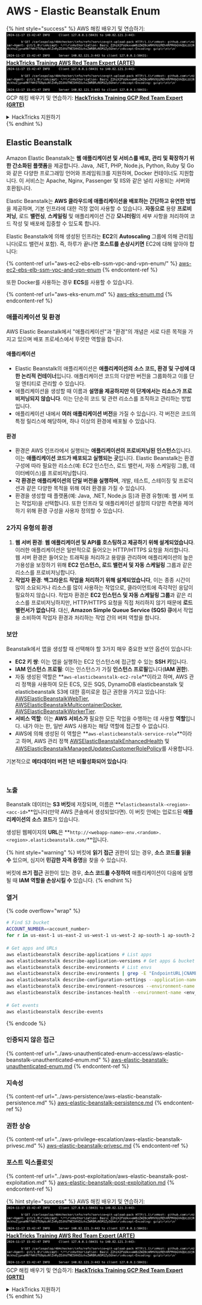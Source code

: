 # AWS - Elastic Beanstalk Enum

{% hint style="success" %}
AWS 해킹 배우기 및 연습하기:<img src="../../../.gitbook/assets/image (1).png" alt="" data-size="line">[**HackTricks Training AWS Red Team Expert (ARTE)**](https://training.hacktricks.xyz/courses/arte)<img src="../../../.gitbook/assets/image (1).png" alt="" data-size="line">\
GCP 해킹 배우기 및 연습하기: <img src="../../../.gitbook/assets/image (2).png" alt="" data-size="line">[**HackTricks Training GCP Red Team Expert (GRTE)**<img src="../../../.gitbook/assets/image (2).png" alt="" data-size="line">](https://training.hacktricks.xyz/courses/grte)

<details>

<summary>HackTricks 지원하기</summary>

* [**구독 계획**](https://github.com/sponsors/carlospolop) 확인하기!
* **💬 [**Discord 그룹**](https://discord.gg/hRep4RUj7f) 또는 [**텔레그램 그룹**](https://t.me/peass)에 참여하거나 **Twitter** 🐦 [**@hacktricks\_live**](https://twitter.com/hacktricks\_live)**를 팔로우하세요.**
* **HackTricks**와 [**HackTricks Cloud**](https://github.com/carlospolop/hacktricks-cloud) 깃허브 리포지토리에 PR을 제출하여 해킹 팁을 공유하세요.

</details>
{% endhint %}

## Elastic Beanstalk

Amazon Elastic Beanstalk는 **웹 애플리케이션 및 서비스를 배포, 관리 및 확장하기 위한 간소화된 플랫폼**을 제공합니다. Java, .NET, PHP, Node.js, Python, Ruby 및 Go와 같은 다양한 프로그래밍 언어와 프레임워크를 지원하며, Docker 컨테이너도 지원합니다. 이 서비스는 Apache, Nginx, Passenger 및 IIS와 같은 널리 사용되는 서버와 호환됩니다.

Elastic Beanstalk는 **AWS 클라우드에 애플리케이션을 배포하는 간단하고 유연한 방법**을 제공하며, 기본 인프라에 대한 걱정 없이 사용할 수 있습니다. **자동으로** 용량 **프로비저닝**, 로드 **밸런싱**, **스케일링** 및 애플리케이션 건강 **모니터링**의 세부 사항을 처리하여 코드 작성 및 배포에 집중할 수 있도록 합니다.

Elastic Beanstalk에 의해 생성된 인프라는 **EC2**의 **Autoscaling** 그룹에 의해 관리됩니다(로드 밸런서 포함). 즉, 하루가 끝나면 **호스트를 손상시키면** EC2에 대해 알아야 합니다:

{% content-ref url="aws-ec2-ebs-elb-ssm-vpc-and-vpn-enum/" %}
[aws-ec2-ebs-elb-ssm-vpc-and-vpn-enum](aws-ec2-ebs-elb-ssm-vpc-and-vpn-enum/)
{% endcontent-ref %}

또한 Docker를 사용하는 경우 **ECS**를 사용할 수 있습니다.

{% content-ref url="aws-eks-enum.md" %}
[aws-eks-enum.md](aws-eks-enum.md)
{% endcontent-ref %}

### 애플리케이션 및 환경

AWS Elastic Beanstalk에서 "애플리케이션"과 "환경"의 개념은 서로 다른 목적을 가지고 있으며 배포 프로세스에서 뚜렷한 역할을 합니다.

#### 애플리케이션

* Elastic Beanstalk의 애플리케이션은 **애플리케이션의 소스 코드, 환경 및 구성에 대한 논리적 컨테이너**입니다. 애플리케이션 코드의 다양한 버전을 그룹화하고 이를 단일 엔티티로 관리할 수 있습니다.
* 애플리케이션을 생성할 때 이름과 **설명을 제공하지만 이 단계에서는 리소스가 프로비저닝되지 않습니다**. 이는 단순히 코드 및 관련 리소스를 조직하고 관리하는 방법입니다.
* 애플리케이션 내에서 **여러 애플리케이션 버전**을 가질 수 있습니다. 각 버전은 코드의 특정 릴리스에 해당하며, 하나 이상의 환경에 배포될 수 있습니다.

#### 환경

* 환경은 AWS 인프라에서 실행되는 **애플리케이션의 프로비저닝된 인스턴스**입니다. 이는 **애플리케이션 코드가 배포되고 실행되는 곳**입니다. Elastic Beanstalk는 환경 구성에 따라 필요한 리소스(예: EC2 인스턴스, 로드 밸런서, 자동 스케일링 그룹, 데이터베이스)를 프로비저닝합니다.
* **각 환경은 애플리케이션의 단일 버전을 실행하며**, 개발, 테스트, 스테이징 및 프로덕션과 같은 다양한 목적을 위해 여러 환경을 가질 수 있습니다.
* 환경을 생성할 때 플랫폼(예: Java, .NET, Node.js 등)과 환경 유형(예: 웹 서버 또는 작업자)을 선택합니다. 또한 인프라 및 애플리케이션 설정의 다양한 측면을 제어하기 위해 환경 구성을 사용자 정의할 수 있습니다.

### 2가지 유형의 환경

1. **웹 서버 환경**: **웹 애플리케이션 및 API를 호스팅하고 제공하기 위해 설계되었습니다**. 이러한 애플리케이션은 일반적으로 들어오는 HTTP/HTTPS 요청을 처리합니다. 웹 서버 환경은 들어오는 트래픽을 처리하고 용량을 관리하며 애플리케이션의 높은 가용성을 보장하기 위해 **EC2 인스턴스, 로드 밸런서 및 자동 스케일링** 그룹과 같은 리소스를 프로비저닝합니다.
2. **작업자 환경**: **백그라운드 작업을 처리하기 위해 설계되었습니다**, 이는 종종 시간이 많이 소요되거나 리소스를 많이 사용하는 작업으로, 클라이언트에 즉각적인 응답이 필요하지 않습니다. 작업자 환경은 **EC2 인스턴스 및 자동 스케일링 그룹**과 같은 리소스를 프로비저닝하지만, HTTP/HTTPS 요청을 직접 처리하지 않기 때문에 **로드 밸런서가 없습니다**. 대신, **Amazon Simple Queue Service (SQS) 큐**에서 작업을 소비하여 작업자 환경과 처리하는 작업 간의 버퍼 역할을 합니다.

### 보안

Beanstalk에서 앱을 생성할 때 선택해야 할 3가지 매우 중요한 보안 옵션이 있습니다:

* **EC2 키 쌍**: 이는 앱을 실행하는 EC2 인스턴스에 접근할 수 있는 **SSH 키**입니다.
* **IAM 인스턴스 프로필**: 이는 인스턴스가 가질 **인스턴스 프로필**입니다(**IAM 권한**).
* 자동 생성된 역할은 **`aws-elasticbeanstalk-ec2-role`**이라고 하며, AWS 관리 정책을 사용하여 모든 ECS, 모든 SQS, DynamoDB elasticbeanstalk 및 elasticbeanstalk S3에 대한 흥미로운 접근 권한을 가지고 있습니다: [AWSElasticBeanstalkWebTier](https://us-east-1.console.aws.amazon.com/iam/home#/policies/arn:aws:iam::aws:policy/AWSElasticBeanstalkWebTier), [AWSElasticBeanstalkMulticontainerDocker](https://us-east-1.console.aws.amazon.com/iam/home#/policies/arn:aws:iam::aws:policy/AWSElasticBeanstalkMulticontainerDocker), [AWSElasticBeanstalkWorkerTier](https://us-east-1.console.aws.amazon.com/iam/home#/policies/arn:aws:iam::aws:policy/AWSElasticBeanstalkWorkerTier).
* **서비스 역할**: 이는 **AWS 서비스가** 필요한 모든 작업을 수행하는 데 사용할 **역할**입니다. 내가 아는 한, 일반 AWS 사용자는 해당 역할에 접근할 수 없습니다.
* AWS에 의해 생성된 이 역할은 **`aws-elasticbeanstalk-service-role`**이라고 하며, AWS 관리 정책 [AWSElasticBeanstalkEnhancedHealth](https://us-east-1.console.aws.amazon.com/iam/home#/policies/arn:aws:iam::aws:policy/service-role/AWSElasticBeanstalkEnhancedHealth) 및 [AWSElasticBeanstalkManagedUpdatesCustomerRolePolicy](https://us-east-1.console.aws.amazon.com/iamv2/home?region=us-east-1#/roles/details/aws-elasticbeanstalk-service-role?section=permissions)를 사용합니다.

기본적으로 **메타데이터 버전 1은 비활성화되어 있습니다**:

<figure><img src="../../../.gitbook/assets/image (103).png" alt=""><figcaption></figcaption></figure>

### 노출

Beanstalk 데이터는 **S3 버킷**에 저장되며, 이름은 **`elasticbeanstalk-<region>-<acc-id>`**입니다(만약 AWS 콘솔에서 생성되었다면). 이 버킷 안에는 업로드된 **애플리케이션의 소스 코드**가 있습니다.

생성된 웹페이지의 **URL**은 **`http://<webapp-name>-env.<random>.<region>.elasticbeanstalk.com/`**입니다.

{% hint style="warning" %}
버킷에 **읽기 접근** 권한이 있는 경우, **소스 코드를 읽을 수** 있으며, 심지어 **민감한 자격 증명**을 찾을 수 있습니다.

버킷에 **쓰기 접근** 권한이 있는 경우, **소스 코드를 수정하여** 애플리케이션이 다음에 실행될 때 **IAM 역할을 손상시킬 수** 있습니다.
{% endhint %}

### 열거

{% code overflow="wrap" %}
```bash
# Find S3 bucket
ACCOUNT_NUMBER=<account_number>
for r in us-east-1 us-east-2 us-west-1 us-west-2 ap-south-1 ap-south-2 ap-northeast-1 ap-northeast-2 ap-northeast-3 ap-southeast-1 ap-southeast-2 ap-southeast-3 ca-central-1 eu-central-1 eu-central-2 eu-west-1 eu-west-2 eu-west-3 eu-north-1 sa-east-1 af-south-1 ap-east-1 eu-south-1 eu-south-2 me-south-1 me-central-1; do aws s3 ls elasticbeanstalk-$r-$ACCOUNT_NUMBER 2>/dev/null && echo "Found in: elasticbeanstalk-$r-$ACCOUNT_NUMBER"; done

# Get apps and URLs
aws elasticbeanstalk describe-applications # List apps
aws elasticbeanstalk describe-application-versions # Get apps & bucket name with source code
aws elasticbeanstalk describe-environments # List envs
aws elasticbeanstalk describe-environments | grep -E "EndpointURL|CNAME"
aws elasticbeanstalk describe-configuration-settings --application-name <app_name> --environment-name <env_name>
aws elasticbeanstalk describe-environment-resources --environment-name <env_name> # Get env info such as SQS used queues
aws elasticbeanstalk describe-instances-health --environment-name <env_name> # Get the instances of an environment

# Get events
aws elasticbeanstalk describe-events
```
{% endcode %}

### 인증되지 않은 접근

{% content-ref url="../aws-unauthenticated-enum-access/aws-elastic-beanstalk-unauthenticated-enum.md" %}
[aws-elastic-beanstalk-unauthenticated-enum.md](../aws-unauthenticated-enum-access/aws-elastic-beanstalk-unauthenticated-enum.md)
{% endcontent-ref %}

### 지속성

{% content-ref url="../aws-persistence/aws-elastic-beanstalk-persistence.md" %}
[aws-elastic-beanstalk-persistence.md](../aws-persistence/aws-elastic-beanstalk-persistence.md)
{% endcontent-ref %}

### 권한 상승

{% content-ref url="../aws-privilege-escalation/aws-elastic-beanstalk-privesc.md" %}
[aws-elastic-beanstalk-privesc.md](../aws-privilege-escalation/aws-elastic-beanstalk-privesc.md)
{% endcontent-ref %}

### 포스트 익스플로잇

{% content-ref url="../aws-post-exploitation/aws-elastic-beanstalk-post-exploitation.md" %}
[aws-elastic-beanstalk-post-exploitation.md](../aws-post-exploitation/aws-elastic-beanstalk-post-exploitation.md)
{% endcontent-ref %}

{% hint style="success" %}
AWS 해킹 배우기 및 연습하기:<img src="../../../.gitbook/assets/image (1).png" alt="" data-size="line">[**HackTricks Training AWS Red Team Expert (ARTE)**](https://training.hacktricks.xyz/courses/arte)<img src="../../../.gitbook/assets/image (1).png" alt="" data-size="line">\
GCP 해킹 배우기 및 연습하기: <img src="../../../.gitbook/assets/image (2).png" alt="" data-size="line">[**HackTricks Training GCP Red Team Expert (GRTE)**<img src="../../../.gitbook/assets/image (2).png" alt="" data-size="line">](https://training.hacktricks.xyz/courses/grte)

<details>

<summary>HackTricks 지원하기</summary>

* [**구독 계획**](https://github.com/sponsors/carlospolop) 확인하기!
* **💬 [**Discord 그룹**](https://discord.gg/hRep4RUj7f) 또는 [**텔레그램 그룹**](https://t.me/peass)에 참여하거나 **Twitter** 🐦 [**@hacktricks\_live**](https://twitter.com/hacktricks\_live)**를 팔로우하세요.**
* **[**HackTricks**](https://github.com/carlospolop/hacktricks) 및 [**HackTricks Cloud**](https://github.com/carlospolop/hacktricks-cloud) 깃허브 리포에 PR을 제출하여 해킹 팁을 공유하세요.**

</details>
{% endhint %}
